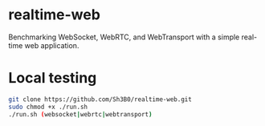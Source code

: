 # realtime-web

Benchmarking WebSocket, WebRTC, and WebTransport with a simple real-time web application.

# Local testing
```bash
git clone https://github.com/Sh3B0/realtime-web.git
sudo chmod +x ./run.sh
./run.sh (websocket|webrtc|webtransport)
```
